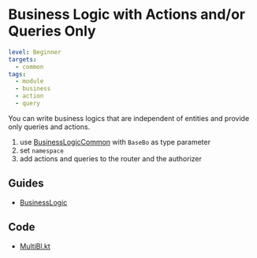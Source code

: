 # Business Logic with Actions and/or Queries Only

```yaml
level: Beginner
targets:
  - common
tags:
  - module
  - business
  - action
  - query
```

You can write business logics that are independent of entities and provide
only queries and actions.

1. use [BusinessLogicCommon](/core/core/src/commonMain/kotlin/zakadabar/stack/backend/business/BusinessLogicCommon.kt) with `BaseBo` as type parameter
1. set `namespace`   
1. add actions and queries to the router and the authorizer

## Guides

- [BusinessLogic](/doc/guides/backend/BusinessLogic.md)

## Code

- [MultiBl.kt](/cookbook/src/commonMain/kotlin/zakadabar/cookbook/business/multi/MultiBl.kt)
